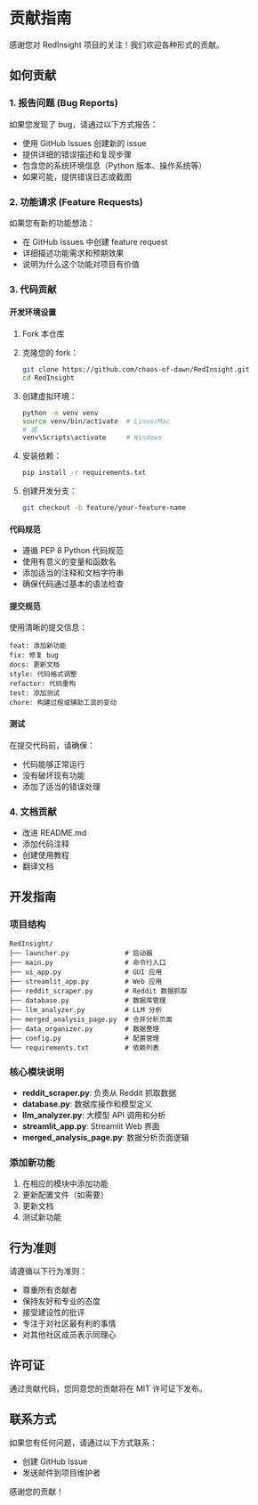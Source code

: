 # 贡献指南

感谢您对 RedInsight 项目的关注！我们欢迎各种形式的贡献。

## 如何贡献

### 1. 报告问题 (Bug Reports)

如果您发现了 bug，请通过以下方式报告：

- 使用 GitHub Issues 创建新的 issue
- 提供详细的错误描述和复现步骤
- 包含您的系统环境信息（Python 版本、操作系统等）
- 如果可能，提供错误日志或截图

### 2. 功能请求 (Feature Requests)

如果您有新的功能想法：

- 在 GitHub Issues 中创建 feature request
- 详细描述功能需求和预期效果
- 说明为什么这个功能对项目有价值

### 3. 代码贡献

#### 开发环境设置

1. Fork 本仓库
2. 克隆您的 fork：
   ```bash
   git clone https://github.com/chaos-of-dawn/RedInsight.git
   cd RedInsight
   ```

3. 创建虚拟环境：
   ```bash
   python -m venv venv
   source venv/bin/activate  # Linux/Mac
   # 或
   venv\Scripts\activate     # Windows
   ```

4. 安装依赖：
   ```bash
   pip install -r requirements.txt
   ```

5. 创建开发分支：
   ```bash
   git checkout -b feature/your-feature-name
   ```

#### 代码规范

- 遵循 PEP 8 Python 代码规范
- 使用有意义的变量和函数名
- 添加适当的注释和文档字符串
- 确保代码通过基本的语法检查

#### 提交规范

使用清晰的提交信息：

```
feat: 添加新功能
fix: 修复 bug
docs: 更新文档
style: 代码格式调整
refactor: 代码重构
test: 添加测试
chore: 构建过程或辅助工具的变动
```

#### 测试

在提交代码前，请确保：

- 代码能够正常运行
- 没有破坏现有功能
- 添加了适当的错误处理

### 4. 文档贡献

- 改进 README.md
- 添加代码注释
- 创建使用教程
- 翻译文档

## 开发指南

### 项目结构

```
RedInsight/
├── launcher.py              # 启动器
├── main.py                  # 命令行入口
├── ui_app.py                # GUI 应用
├── streamlit_app.py         # Web 应用
├── reddit_scraper.py        # Reddit 数据抓取
├── database.py              # 数据库管理
├── llm_analyzer.py          # LLM 分析
├── merged_analysis_page.py  # 合并分析页面
├── data_organizer.py        # 数据整理
├── config.py                # 配置管理
└── requirements.txt         # 依赖列表
```

### 核心模块说明

- **reddit_scraper.py**: 负责从 Reddit 抓取数据
- **database.py**: 数据库操作和模型定义
- **llm_analyzer.py**: 大模型 API 调用和分析
- **streamlit_app.py**: Streamlit Web 界面
- **merged_analysis_page.py**: 数据分析页面逻辑

### 添加新功能

1. 在相应的模块中添加功能
2. 更新配置文件（如需要）
3. 更新文档
4. 测试新功能

## 行为准则

请遵循以下行为准则：

- 尊重所有贡献者
- 保持友好和专业的态度
- 接受建设性的批评
- 专注于对社区最有利的事情
- 对其他社区成员表示同理心

## 许可证

通过贡献代码，您同意您的贡献将在 MIT 许可证下发布。

## 联系方式

如果您有任何问题，请通过以下方式联系：

- 创建 GitHub Issue
- 发送邮件到项目维护者

感谢您的贡献！
